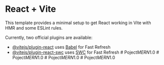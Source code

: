 # React + Vite

This template provides a minimal setup to get React working in Vite with HMR and some ESLint rules.

Currently, two official plugins are available:

- [@vitejs/plugin-react](https://github.com/vitejs/vite-plugin-react/blob/main/packages/plugin-react/README.md) uses [Babel](https://babeljs.io/) for Fast Refresh
- [@vitejs/plugin-react-swc](https://github.com/vitejs/vite-plugin-react-swc) uses [SWC](https://swc.rs/) for Fast Refresh
#   P o j e c t _ M E R N _ 1 . 0  
 #   P o j e c t _ M E R N _ 1 . 0  
 #   P o j e c t _ M E R N _ 1 . 0  
 #   P o j e c t _ M E R N _ 1 . 0  
 